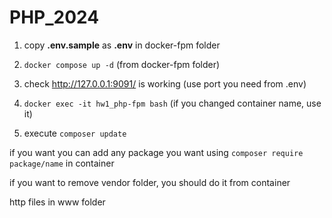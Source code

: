 # PHP_2024

1. copy **.env.sample** as **.env** in docker-fpm folder

2. `docker compose up -d` (from docker-fpm folder)

3. check http://127.0.0.1:9091/ is working (use port you need from .env)

4. `docker exec -it hw1_php-fpm bash` (if you changed container name, use it)

5. execute `composer update`


if you want you can add any package you want using `composer require package/name` in container

if you want to remove vendor folder, you should do it from container

http files in www folder
